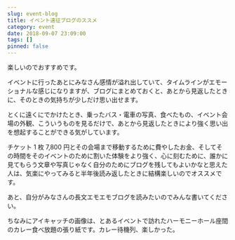 ```yaml
---
slug: event-blog
title: イベント遠征ブログのススメ
category: event
date: 2018-09-07 23:09:00
tags: []
pinned: false
---
```


<!-- コロナビール直缶動画アップお待ちしております -->

楽しいのでおすすめです。

イベントに行ったあとにみなさん感情が溢れ出していて、タイムラインがエモーショナルな感じになりますが、ブログにまとめておくと、あとから見返したときに、そのときの気持ちが少しだけ思い出せます。

とくに遠くにでかけたとき、乗ったバス・電車の写真、食べたもの、イベント会場の外観、こういうものを見るだけで、あとから見返したときにより強く思い出を想起することができる気がしています。

チケット 1 枚 7,800 円とその会場まで移動するために費やしたお金、そしてその時間をそのイベントのために割いた体験をより強く、心に刻むために、誰かに見てもらう文章や写真じゃなく自分のためにブログを残してもよいかなと思えた人は、気楽にやってみると半年後読み返したときに結構楽しいのでオススメです。

あと、自分がみなさんの長文エモエモブログを読みたいのでみんな書いてください。

ちなみにアイキャッチの画像は、とあるイベントで訪れたハーモニーホール座間のカレー食べ放題の張り紙です。カレー待機列、楽しかった。
